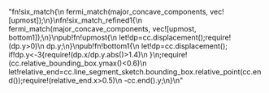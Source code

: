 "fn!six_match{\n    fermi_match(major_concave_components, vec![upmost]);\n}\nfn!six_match_refined1{\n    fermi_match(major_concave_components, vec![upmost, bottom1]);\n}\npub!fn!upmost{\n    let!dp=cc.displacement();require!(dp.y>0)\n    dp.y;\n}\npub!fn!bottom1{\n    let!dp=cc.displacement();    if!dp.y<-3{require!(dp.x/dp.y.abs()>1.4)\n    }\n;require!(cc.relative_bounding_box.ymax()<0.6)\n    let!relative_end=cc.line_segment_sketch.bounding_box.relative_point(cc.end());require!(relative_end.x>0.5)\n    -cc.end().y;\n}\n"